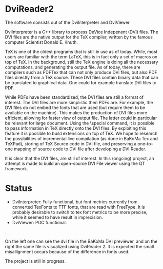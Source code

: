 # DviReader2

The software consists out of the DviInterpreter and DviViewer

DviInterpreter is a C++ library to process DeVice Indepenent (DVI) files.
The DVI files are the native output for the TeX compiler, written by the famous computer Scientist Donald E. Knuth.

TeX is one of the oldest programs that is still in use as of today.
While, most users are familiar with the term LaTeX, this is in fact only a set of macros on top of TeX.
In the background, still the TeX engine is doing all the necessary computations, and generating the output file.
As of today, there are compilers such as PDFTex that can not only produce DVI files, but also PDF files directly from a TeX source.
These DVI files contain binary data that can be translated to graphical data. One could for example translate DVI files to PDF.

While PDFs have been standardized, the DVI files are still a format of interest.
The DVI files are more simplistic then PDFs are. For example, the DVI files do not embed the fonts that are used (but require them to be available on the machine).
This makes the production of DVI files more efficient, allowing for faster view of output file.
The latter could in particular be relevant for large document.
Using the \special command, it is possible to pass information in TeX directly onto the DVI files.
By exploiting this feature it is possible to build extensions on top of TeX.
We hope to research the possibilities of incremental live compilation (as done in BaKoMa Tex and TeXPad), storing of TeX Source code in DVI file, and preserving a one-to-one mapping of source code to DVI file after developing a DVI Reader.


It is clear that the DVI files, are still of interest.
In this (ongoing) project, an attempt is made to build an open-source DVI File viewer using the QT framework.




# Status


- DviInterpreter: Fully functional, but font metrics currently from converted TexFonts to TTF fonts, that are read with FreeType. It is probably desirable to switch to tex font metrics to be more precise, while it seemed to have result in imprecision.
- DviViewer: POC functional. 

<img src="https://github.com/t1jsh111/DviReader2/raw/main/screenshot_dviPreviewer.png" alt="screenshot" width="3f00"/>


On the left one can see the dvi file in the BaKoMa DVI previewer, and on the right the same file is visualized using DviReader 2. It is expected the small misallignment occurs because of the difference in fonts used.

The project is still in progress.






